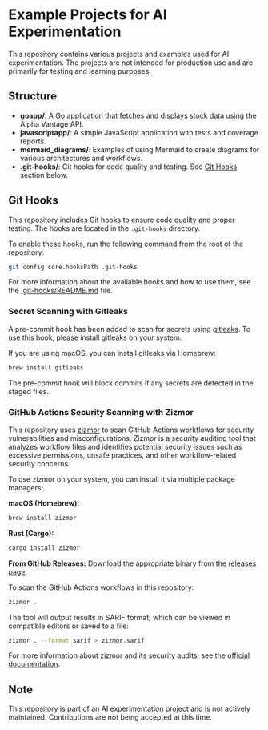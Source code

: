 # Example Projects for AI Experimentation

This repository contains various projects and examples used for AI experimentation. The projects are not intended for production use and are primarily for testing and learning purposes.

## Structure

- **goapp/**: A Go application that fetches and displays stock data using the Alpha Vantage API.
- **javascriptapp/**: A simple JavaScript application with tests and coverage reports.
- **mermaid_diagrams/**: Examples of using Mermaid to create diagrams for various architectures and workflows.
- **.git-hooks/**: Git hooks for code quality and testing. See [Git Hooks](#git-hooks) section below.

## Git Hooks

This repository includes Git hooks to ensure code quality and proper testing. The hooks are located in the `.git-hooks` directory.

To enable these hooks, run the following command from the root of the repository:

```bash
git config core.hooksPath .git-hooks
```

For more information about the available hooks and how to use them, see the [.git-hooks/README.md](.git-hooks/README.md) file.

### Secret Scanning with Gitleaks

A pre-commit hook has been added to scan for secrets using [gitleaks](https://github.com/gitleaks/gitleaks). To use this hook, please install gitleaks on your system.

If you are using macOS, you can install gitleaks via Homebrew:

```bash
brew install gitleaks
```

The pre-commit hook will block commits if any secrets are detected in the staged files.

### GitHub Actions Security Scanning with Zizmor

This repository uses [zizmor](https://github.com/zizmorcore/zizmor) to scan GitHub Actions workflows for security vulnerabilities and misconfigurations. Zizmor is a security auditing tool that analyzes workflow files and identifies potential security issues such as excessive permissions, unsafe practices, and other workflow-related security concerns.

To use zizmor on your system, you can install it via multiple package managers:

**macOS (Homebrew):**
```bash
brew install zizmor
```

**Rust (Cargo):**
```bash
cargo install zizmor
```

**From GitHub Releases:**
Download the appropriate binary from the [releases page](https://github.com/zizmorcore/zizmor/releases).

To scan the GitHub Actions workflows in this repository:

```bash
zizmor .
```

The tool will output results in SARIF format, which can be viewed in compatible editors or saved to a file:

```bash
zizmor . --format sarif > zizmor.sarif
```

For more information about zizmor and its security audits, see the [official documentation](https://docs.zizmor.sh).

## Note

This repository is part of an AI experimentation project and is not actively maintained. Contributions are not being accepted at this time.
